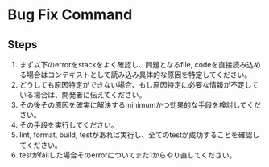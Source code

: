 # Bug Fix Command

## Steps

1. まず以下のerrorをstackをよく確認し、問題となるfile, codeを直接読み込める場合はコンテキストとして読み込み具体的な原因を特定してください。
2. どうしても原因特定ができない場合、もし原因特定に必要な情報が不足している場合は、開発者に伝えてください。
3. その後その原因を確実に解決するminimumかつ効果的な手段を検討してください。
4. その手段を実行してください。
5. lint, format, build, testがあれば実行し、全てのtestが成功することを確認してください。
6. testがfailした場合そのerrorについてまた1からやり直してください。
